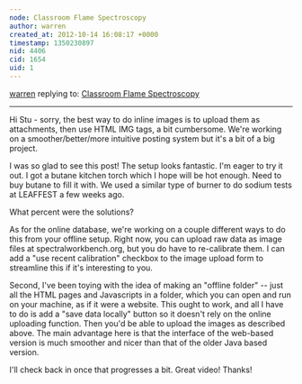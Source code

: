 ```yaml
---
node: Classroom Flame Spectroscopy
author: warren
created_at: 2012-10-14 16:08:17 +0000
timestamp: 1350230897
nid: 4406
cid: 1654
uid: 1
---
```




[warren](../profile/warren) replying to: [Classroom Flame Spectroscopy](../notes/straylight/10-14-2012/classroom-flame-spectroscopy)

----
Hi Stu - sorry, the best way to do inline images is to upload them as attachments, then use HTML IMG tags, a bit cumbersome. We're working on a smoother/better/more intuitive posting system but it's a bit of a big project. 

I was so glad to see this post! The setup looks fantastic. I'm eager to try it out. I got a butane kitchen torch which I hope will be hot enough. Need to buy butane to fill it with. We used a similar type of burner to do sodium tests at LEAFFEST a few weeks ago.

What percent were the solutions? 

As for the online database, we're working on a couple different ways to do this from your offline setup. Right now, you can upload raw data as image files at spectralworkbench.org, but you do have to re-calibrate them. I can add a "use recent calibration" checkbox to the image upload form to streamline this if it's interesting to you.

Second, I've been toying with the idea of making an "offline folder" -- just all the HTML pages and Javascripts in a folder, which you can open and run on your machine, as if it were a website. This ought to work, and all I have to do is add a "save data locally" button so it doesn't rely on the online uploading function. Then you'd be able to upload the images as described above. The main advantage here is that the interface of the web-based version is much smoother and nicer than that of the older Java based version. 

I'll check back in once that progresses a bit. Great video! Thanks!
